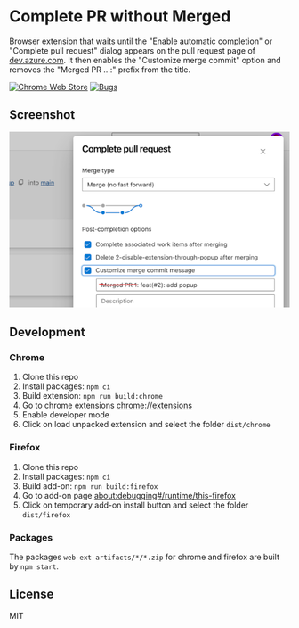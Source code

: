 # Complete PR without Merged

Browser extension that waits until the "Enable automatic completion" or "Complete pull request" dialog appears
on the pull request page of [dev.azure.com](https://dev.azure.com/).
It then enables the "Customize merge commit" option and removes the "Merged PR ...:" prefix from the title.

[![Chrome Web Store](https://img.shields.io/chrome-web-store/v/djmhpijahmaipeldgjhmibgoppbapmja)](https://chromewebstore.google.com/detail/complete-pr-without-merge/djmhpijahmaipeldgjhmibgoppbapmja)
[![Bugs](https://sonarcloud.io/api/project_badges/measure?project=jocmet_dev-azure-auto-customize-pr&metric=bugs)](https://sonarcloud.io/summary/new_code?id=jocmet_dev-azure-auto-customize-pr)

## Screenshot

![screenshot](./screenshot.png)

## Development

### Chrome

1. Clone this repo
1. Install packages: `npm ci`
1. Build extension: `npm run build:chrome`
1. Go to chrome extensions [chrome://extensions](chrome://extensions)
1. Enable developer mode
1. Click on load unpacked extension and select the folder `dist/chrome`

### Firefox

1. Clone this repo
1. Install packages: `npm ci`
1. Build add-on: `npm run build:firefox`
1. Go to add-on page [about:debugging#/runtime/this-firefox](about:debugging#/runtime/this-firefox)
1. Click on temporary add-on install button and select the folder `dist/firefox`

### Packages

The packages `web-ext-artifacts/*/*.zip` for chrome and firefox are built by `npm start`.

## License

MIT
